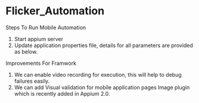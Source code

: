 # Flicker_Automation


Steps To Run Mobile Automation
1. Start appium server
2. Update application properties file, details for all parameters are provided as below.

Improvements For Framwork 
1. We can enable video recording for execution, this will help to debug failures easily.
2. We can add Visual validation for mobile application pages Image plugin which is recently added in Appium 2.0.
